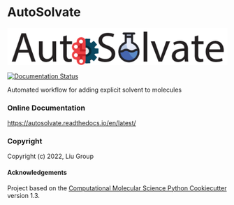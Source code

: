 AutoSolvate
==============================
![AutoSolvate](autosolvate/GUI/images/logo.png)

[//]: # (Badges)
[![Documentation Status](https://readthedocs.org/projects/autosolvate/badge/?version=latest)](https://autosolvate.readthedocs.io/en/latest/?badge=latest)


Automated workflow for adding explicit solvent to molecules

### Online Documentation
https://autosolvate.readthedocs.io/en/latest/

### Copyright

Copyright (c) 2022, Liu Group


#### Acknowledgements
 
Project based on the 
[Computational Molecular Science Python Cookiecutter](https://github.com/molssi/cookiecutter-cms) version 1.3.
